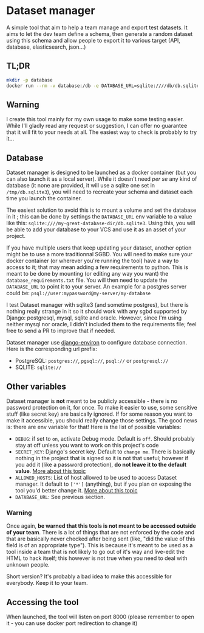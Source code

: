 # Dataset manager
A simple tool that aim to help a team manage and export test datasets. It aims to let the dev team define a schema, then
generate a random dataset using this schema and allow people to export it to various target (API, database, elasticsearch, json...)

## TL;DR
````bash
mkdir -p database
docker run --rm -v database:/db -e DATABASE_URL=sqlite:////db/db.sqlite3 -p 8000:8000 exanis/dataset-manager
````

## Warning

I create this tool mainly for my own usage to make some testing easier. While I'll gladly read any request or suggestion,
I can offer no guarantee that it will fit to your needs at all. The easiest way to check is probably to try it...

## Database

Dataset manager is designed to be launched as a docker container (but you can also launch it as a local server). While it
doesn't need *per se* any kind of database (it none are provided, it will use a sqlite one set in ``/tmp/db.sqlite3``),
you will need to recreate your schema and dataset each time you launch the container.

The easiest solution to avoid this is to mount a volume and set the database in it ; this can be done by settings the ``DATABASE_URL``
env variable to a value like this: ``sqlite:////my-great-database-dir/db.sqlite3``. Using this, you will be able to add your
database to your VCS and use it as an asset of your project.

If you have multiple users that keep updating your dataset, another option might be to use a more traditionnal SGBD. You will
need to make sure your docker container (or wherever you're running the tool) have a way to access to it; that may mean
adding a few requirements to python. This is meant to be done by mounting (or editing any way you want) the ``database_requirements.txt``
file. You will then need to update the ``DATABASE_URL`` to point it to your server. An example for a postgres server could be:
``psql://user:mypassword@my-server/my-database``

I test Dataset manager with sqlite3 (and sometime postgres), but there is nothing really strange in it so it should work with any
sgbd supported by Django: postgresql, mysql, sqlite and oracle. However, since I'm using neither mysql nor oracle, I didn't included them to
the requirements file; feel free to send a PR to improve that if needed.

Dataset manager use [django-environ](https://github.com/joke2k/django-environ) to configure database connection. Here is the corresponding url prefix:
- PostgreSQL: ``postgres://``, ``pgsql://``, ``psql://`` or ``postgresql://``
- SQLITE: ``sqlite://``

## Other variables

Dataset manager is **not** meant to be publicly accessible - there is no password protection on it, for once. To make it
easier to use, some sensitive stuff (like secret key) are basically ignored. If for some reason you want to make it accessible,
you should really change those settings. The good news is: there are env variable for that! Here is the list of possible variables:

- ``DEBUG``: if set to ``on``, activate Debug mode. Default is ``off``. Should probably stay at off unless you want to work on this project's code
- ``SECRET_KEY``: Django's secret key. Default to ``change me``. There is basically nothing in the project that is signed so it is not that useful; however if you add it (like a password protection), **do not leave it to the default value**. [More about this topic](https://docs.djangoproject.com/en/dev/ref/settings/#secret-key)
- ``ALLOWED_HOSTS``: List of host allowed to be used to access Dataset manager. It default to ``['*']`` (anything), but if you plan on exposing the tool you'd better change it. [More about this topic](https://docs.djangoproject.com/en/dev/ref/settings/#allowed-hosts)
- ``DATABASE_URL``: See previous section.

### Warning

Once again, **be warned that this tools is not meant to be accessed outside of your team**. There is a lot of things that are not enforced
by the code and that are basically never checked after being sent (like, "did the value of this field is of an appropriate type").
This is because it's meant to be used as a tool inside a team that is not likely to go out of it's way and live-edit the HTML to hack itself;
this however is not true when you need to deal with unknown people.

Short version? It's probably a bad idea to make this accessible for everybody. Keep it to your team.

## Accessing the tool

When launched, the tool will listen on port 8000 (please remember to open it - you can use docker port redirection to change it)
